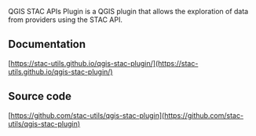 

QGIS STAC APIs Plugin is a QGIS plugin that allows the exploration of data from providers using the STAC API.


## Documentation

[https://stac-utils.github.io/qgis-stac-plugin/](https://stac-utils.github.io/qgis-stac-plugin/)

## Source code

[https://github.com/stac-utils/qgis-stac-plugin](https://github.com/stac-utils/qgis-stac-plugin)

